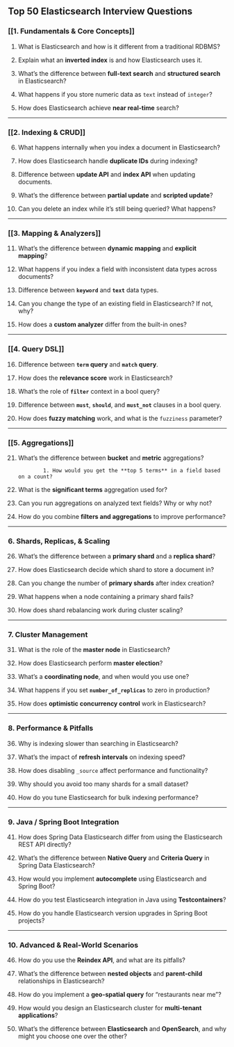## **Top 50 Elasticsearch Interview Questions**

### **[[1. Fundamentals & Core Concepts]]**

1. What is Elasticsearch and how is it different from a traditional RDBMS?
    
2. Explain what an **inverted index** is and how Elasticsearch uses it.
    
3. What’s the difference between **full-text search** and **structured search** in Elasticsearch?
    
4. What happens if you store numeric data as `text` instead of `integer`?
    
5. How does Elasticsearch achieve **near real-time** search?
    

---

### **[[2. Indexing & CRUD]]**

6. What happens internally when you index a document in Elasticsearch?
    
7. How does Elasticsearch handle **duplicate IDs** during indexing?
    
8. Difference between **update API** and **index API** when updating documents.
    
9. What’s the difference between **partial update** and **scripted update**?
    
10. Can you delete an index while it’s still being queried? What happens?
    

---

### **[[3. Mapping & Analyzers]]**

11. What’s the difference between **dynamic mapping** and **explicit mapping**?
    
12. What happens if you index a field with inconsistent data types across documents?
    
13. Difference between **`keyword`** and **`text`** data types.
    
14. Can you change the type of an existing field in Elasticsearch? If not, why?
    
15. How does a **custom analyzer** differ from the built-in ones?
    

---

### **[[4. Query DSL]]**

16. Difference between **`term` query** and **`match` query**.
    
17. How does the **relevance score** work in Elasticsearch?
    
18. What’s the role of **`filter`** context in a bool query?
    
19. Difference between **`must`**, **`should`**, and **`must_not`** clauses in a bool query.
    
20. How does **fuzzy matching** work, and what is the `fuzziness` parameter?
    

---

### **[[5. Aggregations]]**

21. What’s the difference between **bucket** and **metric** aggregations?
    
				1. How would you get the **top 5 terms** in a field based on a count?
    
23. What is the **significant terms** aggregation used for?
    
24. Can you run aggregations on analyzed text fields? Why or why not?
    
25. How do you combine **filters and aggregations** to improve performance?
    

---

### **6. Shards, Replicas, & Scaling**

26. What’s the difference between a **primary shard** and a **replica shard**?
    
27. How does Elasticsearch decide which shard to store a document in?
    
28. Can you change the number of **primary shards** after index creation?
    
29. What happens when a node containing a primary shard fails?
    
30. How does shard rebalancing work during cluster scaling?
    

---

### **7. Cluster Management**

31. What is the role of the **master node** in Elasticsearch?
    
32. How does Elasticsearch perform **master election**?
    
33. What’s a **coordinating node**, and when would you use one?
    
34. What happens if you set **`number_of_replicas`** to zero in production?
    
35. How does **optimistic concurrency control** work in Elasticsearch?
    

---

### **8. Performance & Pitfalls**

36. Why is indexing slower than searching in Elasticsearch?
    
37. What’s the impact of **refresh intervals** on indexing speed?
    
38. How does disabling `_source` affect performance and functionality?
    
39. Why should you avoid too many shards for a small dataset?
    
40. How do you tune Elasticsearch for bulk indexing performance?
    

---

### **9. Java / Spring Boot Integration**

41. How does Spring Data Elasticsearch differ from using the Elasticsearch REST API directly?
    
42. What’s the difference between **Native Query** and **Criteria Query** in Spring Data Elasticsearch?
    
43. How would you implement **autocomplete** using Elasticsearch and Spring Boot?
    
44. How do you test Elasticsearch integration in Java using **Testcontainers**?
    
45. How do you handle Elasticsearch version upgrades in Spring Boot projects?
    

---

### **10. Advanced & Real-World Scenarios**

46. How do you use the **Reindex API**, and what are its pitfalls?
    
47. What’s the difference between **nested objects** and **parent-child** relationships in Elasticsearch?
    
48. How do you implement a **geo-spatial query** for “restaurants near me”?
    
49. How would you design an Elasticsearch cluster for **multi-tenant applications**?
    
50. What’s the difference between **Elasticsearch** and **OpenSearch**, and why might you choose one over the other?